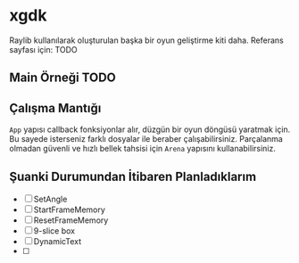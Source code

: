 # xgdk
Raylib kullanılarak oluşturulan başka bir oyun geliştirme kiti daha.
Referans sayfası için: TODO

## Main Örneği TODO

## Çalışma Mantığı 
`App` yapısı callback fonksiyonlar alır, düzgün bir oyun döngüsü yaratmak için. Bu sayede isterseniz farklı dosyalar ile beraber çalışabilirsiniz.
Parçalanma olmadan güvenli ve hızlı bellek tahsisi için `Arena` yapısını kullanabilirsiniz.

## Şuanki Durumundan İtibaren Planladıklarım
- [ ] SetAngle
- [ ] StartFrameMemory
- [ ] ResetFrameMemory
- [ ] 9-slice box
- [ ] DynamicText
- [ ] 

